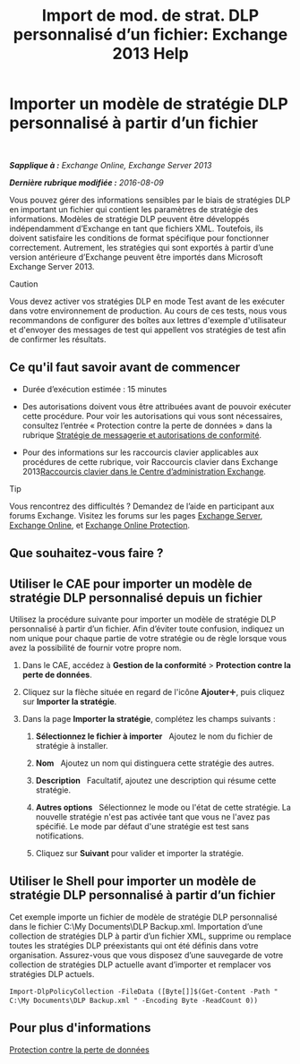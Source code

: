 ﻿---
title: 'Import de mod. de strat. DLP personnalisé d’un fichier: Exchange 2013 Help'
TOCTitle: Importer un modèle de stratégie DLP personnalisé à partir d’un fichier
ms:assetid: 83f49dbd-f9b1-498e-b548-1529c5e1ccdb
ms:mtpsurl: https://technet.microsoft.com/fr-fr/library/JJ150531(v=EXCHG.150)
ms:contentKeyID: 50477343
ms.date: 05/23/2018
mtps_version: v=EXCHG.150
ms.translationtype: MT
---

# Importer un modèle de stratégie DLP personnalisé à partir d’un fichier

 

_**Sapplique à :** Exchange Online, Exchange Server 2013_

_**Dernière rubrique modifiée :** 2016-08-09_

Vous pouvez gérer des informations sensibles par le biais de stratégies DLP en important un fichier qui contient les paramètres de stratégie des informations. Modèles de stratégie DLP peuvent être développés indépendamment d’Exchange en tant que fichiers XML. Toutefois, ils doivent satisfaire les conditions de format spécifique pour fonctionner correctement. Autrement, les stratégies qui sont exportés à partir d’une version antérieure d’Exchange peuvent être importés dans Microsoft Exchange Server 2013.

> [!CAUTION]
> Vous devez activer vos stratégies DLP en mode Test avant de les exécuter dans votre environnement de production. Au cours de ces tests, nous vous recommandons de configurer des boîtes aux lettres d'exemple d'utilisateur et d'envoyer des messages de test qui appellent vos stratégies de test afin de confirmer les résultats.


## Ce qu'il faut savoir avant de commencer

  - Durée d’exécution estimée : 15 minutes

  - Des autorisations doivent vous être attribuées avant de pouvoir exécuter cette procédure. Pour voir les autorisations qui vous sont nécessaires, consultez l’entrée « Protection contre la perte de données » dans la rubrique [Stratégie de messagerie et autorisations de conformité](messaging-policy-and-compliance-permissions-exchange-2013-help.md).

  - Pour des informations sur les raccourcis clavier applicables aux procédures de cette rubrique, voir Raccourcis clavier dans Exchange 2013[Raccourcis clavier dans le Centre d’administration Exchange](keyboard-shortcuts-in-the-exchange-admin-center-exchange-online-protection-help.md).

> [!TIP]
> Vous rencontrez des difficultés ? Demandez de l’aide en participant aux forums Exchange. Visitez les forums sur les pages <a href="https://go.microsoft.com/fwlink/p/?linkid=60612">Exchange Server</a>, <a href="https://go.microsoft.com/fwlink/p/?linkid=267542">Exchange Online</a>, et <a href="https://go.microsoft.com/fwlink/p/?linkid=285351">Exchange Online Protection</a>.


## Que souhaitez-vous faire ?

## Utiliser le CAE pour importer un modèle de stratégie DLP personnalisé depuis un fichier

Utilisez la procédure suivante pour importer un modèle de stratégie DLP personnalisé à partir d’un fichier. Afin d’éviter toute confusion, indiquez un nom unique pour chaque partie de votre stratégie ou de règle lorsque vous avez la possibilité de fournir votre propre nom.

1.  Dans le CAE, accédez à **Gestion de la conformité** \> **Protection contre la perte de données**.

2.  Cliquez sur la flèche située en regard de l'icône **Ajouter**![Icône Ajouter](images/JJ218640.c1e75329-d6d7-4073-a27d-498590bbb558(EXCHG.150).gif "Icône Ajouter"), puis cliquez sur **Importer la stratégie**.

3.  Dans la page **Importer la stratégie**, complétez les champs suivants :
    
    1.  **Sélectionnez le fichier à importer**   Ajoutez le nom du fichier de stratégie à installer.
    
    2.  **Nom**   Ajoutez un nom qui distinguera cette stratégie des autres.
    
    3.  **Description**   Facultatif, ajoutez une description qui résume cette stratégie.
    
    4.  **Autres options**   Sélectionnez le mode ou l'état de cette stratégie. La nouvelle stratégie n'est pas activée tant que vous ne l'avez pas spécifié. Le mode par défaut d'une stratégie est test sans notifications.
    
    5.  Cliquez sur **Suivant** pour valider et importer la stratégie.

## Utiliser le Shell pour importer un modèle de stratégie DLP personnalisé à partir d’un fichier

Cet exemple importe un fichier de modèle de stratégie DLP personnalisé dans le fichier C:\\My Documents\\DLP Backup.xml. Importation d’une collection de stratégies DLP à partir d’un fichier XML, supprime ou remplace toutes les stratégies DLP préexistants qui ont été définis dans votre organisation. Assurez-vous que vous disposez d’une sauvegarde de votre collection de stratégies DLP actuelle avant d’importer et remplacer vos stratégies DLP actuels.

    Import-DlpPolicyCollection -FileData ([Byte[]]$(Get-Content -Path " C:\My Documents\DLP Backup.xml " -Encoding Byte -ReadCount 0))

## Pour plus d'informations

[Protection contre la perte de données](technical-overview-of-dlp-data-loss-prevention-in-exchange.md)


